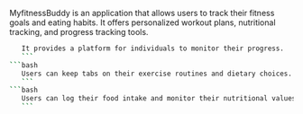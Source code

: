 MyfitnessBuddy is an application that allows users to track their fitness goals and eating habits. It offers personalized workout plans, nutritional tracking, and progress tracking tools.
 ```bash
    It provides a platform for individuals to monitor their progress.
    ```
```bash
    Users can keep tabs on their exercise routines and dietary choices.
    ```
```bash
    Users can log their food intake and monitor their nutritional values.
    ```




